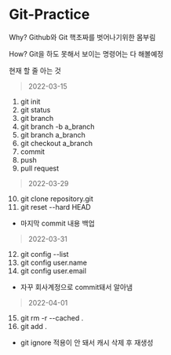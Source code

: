 # Git-Practice
Why? Github와 Git 핵초짜를 벗어나기위한 몸부림

How? Git을 하도 못해서 보이는 명령어는 다 해볼예정

현재 할 줄 아는 것
> 2022-03-15
1. git init
2. git status
3. git branch
4. git branch -b a_branch
5. git branch a_branch 
6. git checkout a_branch
7. commit
8. push
9. pull request

> 2022-03-29
10. git clone repository.git
11. git reset --hard HEAD
* 마지막 commit 내용 백업

> 2022-03-31
12. git config --list
13. git config user.name
14. git config user.email
* 자꾸 회사계정으로 commit돼서 알아냄

> 2022-04-01
15. git rm -r --cached .
16. git add .
* git ignore 적용이 안 돼서 캐시 삭제 후 재생성
